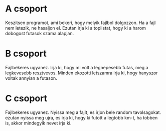 # A csoport 
Keszitsen programot, ami bekeri, hogy melyik fajlbol dolgozzon. Ha a fajl nem letezik, ne hasaljon el. Ezutan irja ki a toplistat, hogy ki a harom dobogost futasok szama alapjan.

# B csoport 
Fajlbekeres ugyanez. Irja ki, hogy mi volt a legnepesebb futas, meg a legkevesebb resztvevos. Minden ekozotti letszamra irja ki, hogy hanyszor voltak annyian a futason.

# C csoport 
Fajlbekeres ugyanez. Nyissa meg a fajlt, es irjon bele random tavolsagokat. ezutan nyissa meg ujra, es irja ki, hogy ki futott a legtobb km-t, ha tobben is, akkor mindegyik nevet irja ki. 